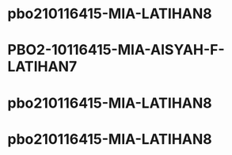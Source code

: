 # pbo210116415-MIA-LATIHAN8
# PBO2-10116415-MIA-AISYAH-F-LATIHAN7
# pbo210116415-MIA-LATIHAN8
# pbo210116415-MIA-LATIHAN8
